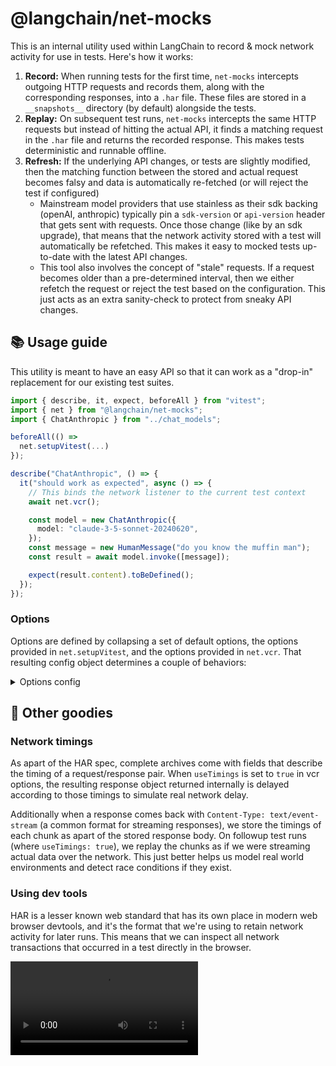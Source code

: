 # @langchain/net-mocks

This is an internal utility used within LangChain to record & mock network activity for use in tests. Here's how it works:

1. **Record:** When running tests for the first time, `net-mocks` intercepts outgoing HTTP requests and records them, along with the corresponding responses, into a `.har` file. These files are stored in a `__snapshots__` directory (by default) alongside the tests.
2. **Replay:** On subsequent test runs, `net-mocks` intercepts the same HTTP requests but instead of hitting the actual API, it finds a matching request in the `.har` file and returns the recorded response. This makes tests deterministic and runnable offline.
3. **Refresh:** If the underlying API changes, or tests are slightly modified, then the matching function between the stored and actual request becomes falsy and data is automatically re-fetched (or will reject the test if configured)
   - Mainstream model providers that use stainless as their sdk backing (openAI, anthropic) typically pin a `sdk-version` or `api-version` header that gets sent with requests. Once those change (like by an sdk upgrade), that means that the network activity stored with a test will automatically be refetched. This makes it easy to mocked tests up-to-date with the latest API changes.
   - This tool also involves the concept of "stale" requests. If a request becomes older than a pre-determined interval, then we either refetch the request or reject the test based on the configuration. This just acts as an extra sanity-check to protect from sneaky API changes.

## 📚 Usage guide

This utility is meant to have an easy API so that it can work as a "drop-in" replacement for our existing test suites.

```ts
import { describe, it, expect, beforeAll } from "vitest";
import { net } from "@langchain/net-mocks";
import { ChatAnthropic } from "../chat_models";

beforeAll(() =>
  net.setupVitest(...)
});

describe("ChatAnthropic", () => {
  it("should work as expected", async () => {
    // This binds the network listener to the current test context
    await net.vcr();

    const model = new ChatAnthropic({
      model: "claude-3-5-sonnet-20240620",
    });
    const message = new HumanMessage("do you know the muffin man");
    const result = await model.invoke([message]);

    expect(result.content).toBeDefined();
  });
});
```

### Options

Options are defined by collapsing a set of default options, the options provided in `net.setupVitest`, and the options provided in `net.vcr`. That resulting config object determines a couple of behaviors:

<details>
<summary>Options config</summary>

```ts
/**
 * Strategy for handling stale cache entries:
 * - "reject": Reject the request if the entry is stale.
 * - "warn": Warn but allow the request.
 * - "refetch": Refetch the request from the network.
 * - "ignore": Ignore staleness and use the entry.
 */
type StaleStrategy = "reject" | "warn" | "refetch" | "ignore";
/**
 * Strategy for handling unmatched requests:
 * - "reject": Reject unmatched requests.
 * - "warn": Warn but allow unmatched requests.
 * - "fetch": Fetch the request from the network.
 */
type NoMatchStrategy = "reject" | "warn" | "fetch";

/**
 * Options for configuring network mocking and recording behavior.
 */
export type NetMockOptions = {
  /**
   /**
    * Maximum age (in milliseconds) for cached network entries before considered stale.
    * Can be set via the `MOCKS_MAX_AGE` environment variable.
    * @default '60 days'
    */
  maxAge: number;
  /**
   * Can be set via the `MOCKS_STALE` environment variable.
   * @default reject
   */
  stale: StaleStrategy;
  /**
   * Can be set via the `MOCKS_NO_MATCH` environment variable.
   * @default reject
   */
  noMatch: NoMatchStrategy;
  /**
   * Whether to mimick the timings of the original request.
   * Can be set via the `MOCKS_USE_TIMINGS` environment variable.
   * @default false
   */
  useTimings: boolean;
  /**
   * Output file path for saving the archive or mock data.
   * @default 'The current test name, or "archive" if no test name is available.'
   */
  out?: string;
  /**
   * List of header or body keys to include in request archives.
   * Can be set via the `MOCKS_INCLUDE_KEYS` environment variable.
   * @default []
   */
  includeKeys: string[];
};
```

</details>

## 🦄 Other goodies

### Network timings

As apart of the HAR spec, complete archives come with fields that describe the timing of a request/response pair. When `useTimings` is set to `true` in vcr options, the resulting response object returned internally is delayed according to those timings to simulate real network delay.

Additionally when a response comes back with `Content-Type: text/event-stream` (a common format for streaming responses), we store the timings of each chunk as apart of the stored response body. On followup test runs (where `useTimings: true`), we replay the chunks as if we were streaming actual data over the network. This just better helps us model real world environments and detect race conditions if they exist.

### Using dev tools

HAR is a lesser known web standard that has its own place in modern web browser devtools, and it's the format that we're using to retain network activity for later runs. This means that we can inspect all network transactions that occurred in a test directly in the browser.

<video src="https://github.com/user-attachments/assets/36de46b7-d9d6-408a-9d06-4185dd990020" controls style="max-width: 100%;">
  Your browser does not support the video tag.
</video>
